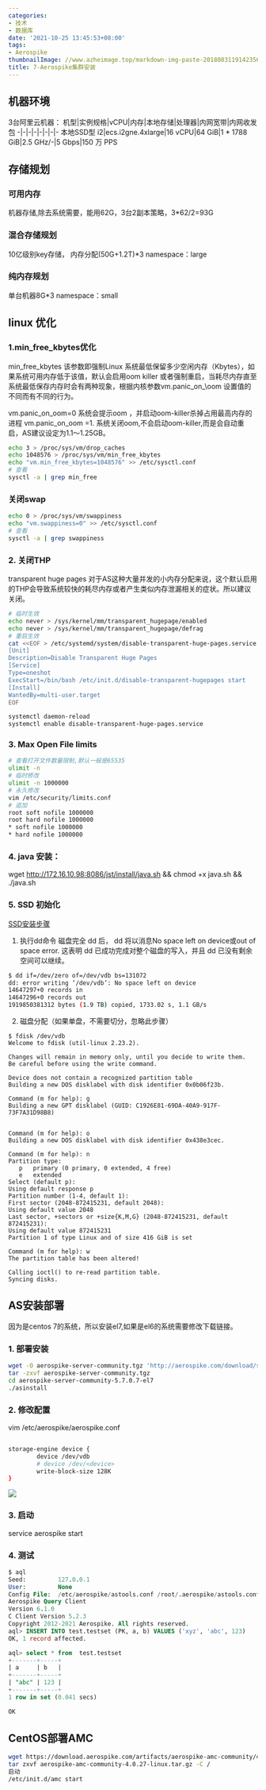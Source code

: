 ```yaml
---
categories:
- 技术
- 数据库
date: '2021-10-25 13:45:53+08:00'
tags:
- Aerospike
thumbnailImage: //www.azheimage.top/markdown-img-paste-20180831191423561.png
title: 7-Aerospike集群安装
---
```


## 机器环境
<!--more-->
3台阿里云机器：
机型|实例规格|vCPU|内存|本地存储|处理器|内网宽带|内网收发包
-|-|-|-|-|-|-|-
本地SSD型 i2|ecs.i2gne.4xlarge|16 vCPU|64 GiB|1 * 1788 GiB|2.5 GHz/-|5 Gbps|150 万 PPS

## 存储规划
### 可用内存
机器存储,除去系统需要，能用62G，3台2副本策略，3*62/2=93G

### 混合存储规划
10亿级别key存储，
内存分配(50G+1.2T)*3
namespace：large

### 纯内存规划
单台机器8G*3
namespace：small


## linux 优化

### 1.min_free_kbytes优化
min_free_kbytes 该参数即强制Linux 系统最低保留多少空闲内存（Kbytes），如果系统可用内存低于该值，默认会启用oom killer 或者强制重启，当耗尽内存直至系统最低保存内存时会有两种现象，根据内核参数vm.panic_on_\oom 设置值的不同而有不同的行为。

vm.panic_on_oom=0 系统会提示oom ，并启动oom-killer杀掉占用最高内存的进程 vm.panic_on_oom =1. 系统关闭oom,不会启动oom-killer,而是会自动重启，AS建议设定为1.1～1.25GB。

```bash
echo 3 > /proc/sys/vm/drop_caches
echo 1048576 > /proc/sys/vm/min_free_kbytes
echo "vm.min_free_kbytes=1048576" >> /etc/sysctl.conf
# 查看
sysctl -a | grep min_free
```
### 关闭swap
```bash
echo 0 > /proc/sys/vm/swappiness
echo "vm.swappiness=0" >> /etc/sysctl.conf
# 查看
sysctl -a | grep swappiness
```

### 2. 关闭THP
transparent huge pages 对于AS这种大量并发的小内存分配来说，这个默认启用的THP会导致系统较快的耗尽内存或者产生类似内存泄漏相关的症状。所以建议关闭。
```bash
# 临时生效
echo never > /sys/kernel/mm/transparent_hugepage/enabled
echo never > /sys/kernel/mm/transparent_hugepage/defrag
# 重启生效
cat <<EOF > /etc/systemd/system/disable-transparent-huge-pages.service
[Unit]
Description=Disable Transparent Huge Pages
[Service]
Type=oneshot
ExecStart=/bin/bash /etc/init.d/disable-transparent-hugepages start
[Install]
WantedBy=multi-user.target
EOF

systemctl daemon-reload
systemctl enable disable-transparent-huge-pages.service

```

### 3. Max Open File limits
```bash
# 查看打开文件数量限制,默认一般是65535
ulimit -n
# 临时修改
ulimit -n 1000000
# 永久修改
vim /etc/security/limits.conf
# 追加
root soft nofile 1000000
root hard nofile 1000000
* soft nofile 1000000
* hard nofile 1000000
```

### 4. java 安装：
wget http://172.16.10.98:8086/jst/install/java.sh && chmod +x java.sh && ./java.sh

### 5. SSD 初始化

[SSD安装步骤](https://docs.aerospike.com/docs/operations/plan/ssd/ssd_setup.html)
1. 执行dd命令
磁盘完全 dd 后， dd 将以消息No space left on device或out of space error. 这表明 dd 已成功完成对整个磁盘的写入，并且 dd 已没有剩余空间可以继续。
```bash
$ dd if=/dev/zero of=/dev/vdb bs=131072
dd: error writing ‘/dev/vdb’: No space left on device
14647297+0 records in
14647296+0 records out
1919850381312 bytes (1.9 TB) copied, 1733.02 s, 1.1 GB/s
```
2. 磁盘分配（如果单盘，不需要切分，忽略此步骤）
```shell
$ fdisk /dev/vdb
Welcome to fdisk (util-linux 2.23.2).

Changes will remain in memory only, until you decide to write them.
Be careful before using the write command.

Device does not contain a recognized partition table
Building a new DOS disklabel with disk identifier 0x0b06f23b.

Command (m for help): g
Building a new GPT disklabel (GUID: C1926E81-69DA-40A9-917F-73F7A31D98B8)


Command (m for help): o
Building a new DOS disklabel with disk identifier 0x438e3cec.

Command (m for help): n
Partition type:
   p   primary (0 primary, 0 extended, 4 free)
   e   extended
Select (default p):
Using default response p
Partition number (1-4, default 1):
First sector (2048-872415231, default 2048):
Using default value 2048
Last sector, +sectors or +size{K,M,G} (2048-872415231, default 872415231):
Using default value 872415231
Partition 1 of type Linux and of size 416 GiB is set

Command (m for help): w
The partition table has been altered!

Calling ioctl() to re-read partition table.
Syncing disks.
```


## AS安装部署
因为是centos 7的系统，所以安装el7,如果是el6的系统需要修改下载链接。

### 1. 部署安装
```bash
wget -O aerospike-server-community.tgz 'http://aerospike.com/download/server/latest/artifact/el7'
tar -zxvf aerospike-server-community.tgz
cd aerospike-server-community-5.7.0.7-el7
./asinstall

```

### 2. 修改配置
vim /etc/aerospike/aerospike.conf
```bash

storage-engine device {
        device /dev/vdb
        # device /dev/<device>
        write-block-size 128K
}
```
![](https://www.azheimage.top/markdown-img-paste-20220316151559271.png)
### 3. 启动
service aerospike start

### 4. 测试
```sql
$ aql
Seed:         127.0.0.1
User:         None
Config File:  /etc/aerospike/astools.conf /root/.aerospike/astools.conf
Aerospike Query Client
Version 6.1.0
C Client Version 5.2.3
Copyright 2012-2021 Aerospike. All rights reserved.
aql> INSERT INTO test.testset (PK, a, b) VALUES ('xyz', 'abc', 123)
OK, 1 record affected.

aql> select * from  test.testset
+-------+-----+
| a     | b   |
+-------+-----+
| "abc" | 123 |
+-------+-----+
1 row in set (0.041 secs)

OK
```

## CentOS部署AMC
```bash
wget https://download.aerospike.com/artifacts/aerospike-amc-community/4.0.27/aerospike-amc-community-4.0.27-linux.tar.gz
tar zxvf aerospike-amc-community-4.0.27-linux.tar.gz -C /
启动
/etc/init.d/amc start
```



